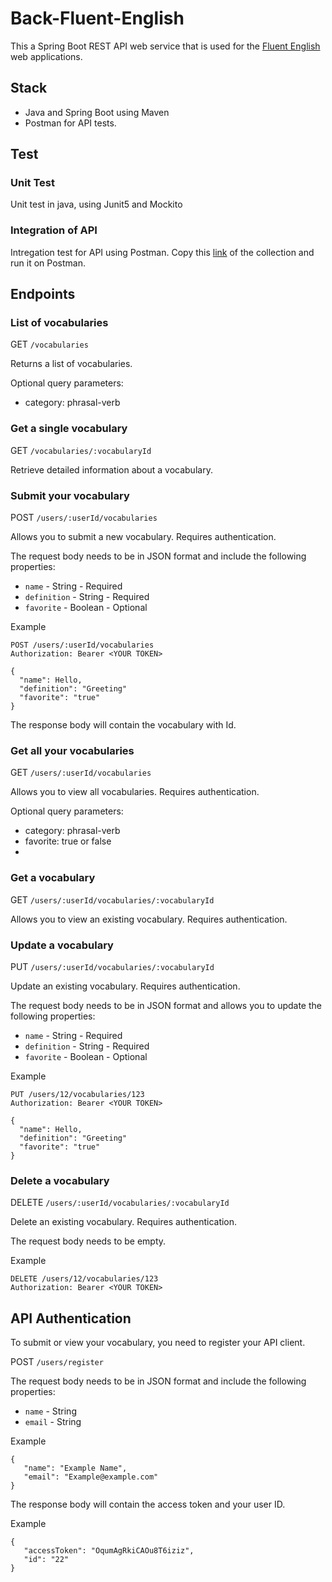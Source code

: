 # Back-Fluent-English
This a Spring Boot REST API web service that is used for the [Fluent English](https://github.com/BiplopDey/Back-Fluent-English) web applications.

## Stack ##
- Java and Spring Boot using Maven
- Postman for API tests.

## Test
### Unit Test ###
Unit test in java, using Junit5 and Mockito
### Integration of API ###
Intregation test for API using Postman.
Copy this [link](https://www.getpostman.com/collections/5a93b173f31be9ec0aee)  of the collection and run it on Postman.



## Endpoints ##

### List of vocabularies ###

GET `/vocabularies`

Returns a list of vocabularies.

Optional query parameters:

- category:  phrasal-verb

### Get a single vocabulary ###

GET `/vocabularies/:vocabularyId`

Retrieve detailed information about a vocabulary.


### Submit your vocabulary ###

POST `/users/:userId/vocabularies`

Allows you to submit a new vocabulary. Requires authentication.

The request body needs to be in JSON format and include the following properties:

 - `name` - String - Required
 - `definition` - String - Required
 - `favorite` - Boolean - Optional

Example
```
POST /users/:userId/vocabularies
Authorization: Bearer <YOUR TOKEN>

{
  "name": Hello,
  "definition": "Greeting"
  "favorite": "true"
}
```

The response body will contain the vocabulary with Id.

### Get all your vocabularies ###

GET `/users/:userId/vocabularies`

Allows you to view all vocabularies. Requires authentication.

Optional query parameters:

- category:  phrasal-verb
- favorite: true or false
- 
### Get a vocabulary ###

GET `/users/:userId/vocabularies/:vocabularyId`

Allows you to view an existing vocabulary. Requires authentication.

### Update a vocabulary ###

PUT `/users/:userId/vocabularies/:vocabularyId`

Update an existing vocabulary. Requires authentication.

The request body needs to be in JSON format and allows you to update the following properties:

 - `name` - String - Required
 - `definition` - String - Required
 - `favorite` - Boolean - Optional

 Example
```
PUT /users/12/vocabularies/123
Authorization: Bearer <YOUR TOKEN>

{
  "name": Hello,
  "definition": "Greeting"
  "favorite": "true"
}
```

### Delete a vocabulary ###

DELETE `/users/:userId/vocabularies/:vocabularyId`

Delete an existing vocabulary. Requires authentication.

The request body needs to be empty.

 Example
```
DELETE /users/12/vocabularies/123
Authorization: Bearer <YOUR TOKEN>
```

## API Authentication ##

To submit or view your vocabulary, you need to register your API client.

POST `/users/register`

The request body needs to be in JSON format and include the following properties:

 - `name` - String
 - `email` - String

 Example

 ```
 {
    "name": "Example Name",
    "email": "Example@example.com"
}
 ```

The response body will contain the access token and your user ID.

Example
 ```
 {
    "accessToken": "OqumAgRkiCAOu8T6iziz",
    "id": "22"
}
 ```
